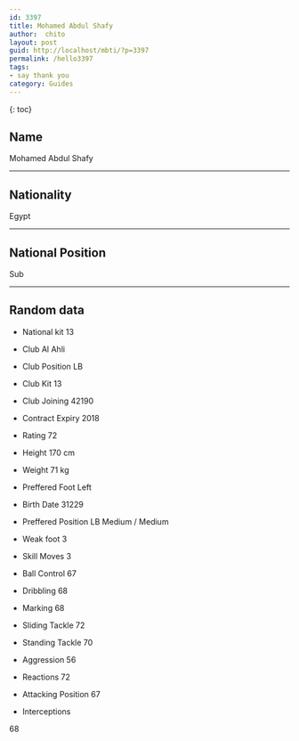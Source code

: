```yaml
---
id: 3397
title: Mohamed Abdul Shafy
author:  chito 
layout: post
guid: http://localhost/mbti/?p=3397
permalink: /hello3397
tags:
- say thank you
category: Guides
---
```



{: toc}


## Name  
Mohamed Abdul Shafy 

* * *

## Nationality  
Egypt 

* * *

## National Position  
Sub 

* * *

## Random data 

  * National kit 
13 

  * Club 
Al Ahli 

  * Club Position 
LB 

  * Club Kit 
13 

  * Club Joining 
42190 

  * Contract Expiry 
2018 

  * Rating 
72 

  * Height 
170 cm 

  * Weight 
71 kg 

  * Preffered Foot 
Left 

  * Birth Date 
31229 

  * Preffered Position 
LB Medium / Medium 

  * Weak foot 
3 

  * Skill Moves 
3 

  * Ball Control 
67 

  * Dribbling 
68 

  * Marking 
68 

  * Sliding Tackle 
72 

  * Standing Tackle 
70 

  * Aggression 
56 

  * Reactions 
72 

  * Attacking Position 
67 

  * Interceptions 

68</ul>